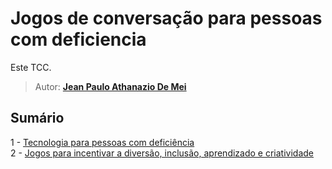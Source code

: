# Jogos de conversação para pessoas com deficiencia

Este TCC.

> Autor: **[Jean Paulo Athanazio De Mei](https://github.com/JeanPaulo-Eletron)**  

## Sumário
1 -  [Tecnologia para pessoas com deficiência](Capitulos/Tecnologia_para_pessoas_com_deficiência.md)    
2 -  [Jogos para incentivar a diversão, inclusão, aprendizado e criatividade](Capitulos/Jogos_Para_Incentivar.md)   
